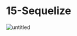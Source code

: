# 15-Sequelize

![untitled](https://user-images.githubusercontent.com/12276056/32119143-4d2713de-bb22-11e7-85e7-16c8f6729ca8.png)
